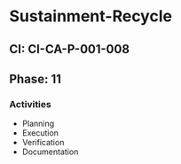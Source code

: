 # Sustainment-Recycle

## CI: CI-CA-P-001-008
## Phase: 11

### Activities
- Planning
- Execution
- Verification
- Documentation
